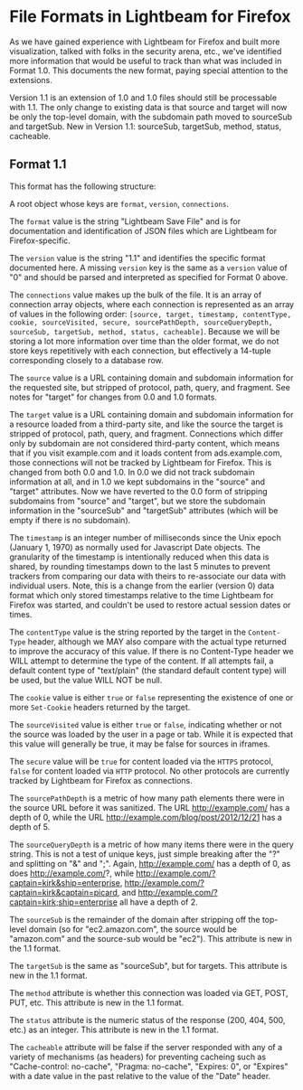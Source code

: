 # File Formats in Lightbeam for Firefox

As we have gained experience with Lightbeam for Firefox and built more visualization, talked with folks in the security arena, etc., we've identified more information that would be useful to track than what was included in Format 1.0. This documents the new format, paying special attention to the extensions.

Version 1.1 is an extension of 1.0 and 1.0 files should still be processable with 1.1. The only change to existing data is that source and target will now be only the top-level domain, with the subdomain path moved to sourceSub and targetSub. New in Version 1.1: sourceSub, targetSub, method, status, cacheable.

## Format 1.1

This format has the following structure:

A root object whose keys are `format`, `version`, `connections`.

The `format` value is the string "Lightbeam Save File" and is for documentation and identification of JSON files which are Lightbeam for Firefox-specific. 

The `version` value is the string "1.1" and identifies the specific format documented here. A missing `version` key is the same as a `version` value of "0" and should be parsed and interpreted as specified for Format 0 above. 

The `connections` value makes up the bulk of the file. It is an array of connection array objects, where each connection is represented as an array of values in the following order: `[source, target, timestamp, contentType, cookie, sourceVisited, secure, sourcePathDepth, sourceQueryDepth, sourceSub, targetSub, method, status, cacheable]`. Because we will be storing a lot more information over time than the older format, we do not store keys repetitively with each connection, but effectively a 14-tuple corresponding closely to a database row.

The `source` value is a URL containing domain and subdomain information for the requested site, but stripped of protocol, path, query, and fragment. See notes for "target" for changes from 0.0 and 1.0 formats.

The `target` value is a URL containing domain and subdomain information for a resource loaded from a third-party site, and like the source the target is stripped of protocol, path, query, and fragment. Connections which differ only by subdomain are not considered third-party content, which means that if you visit example.com and it loads content from ads.example.com, those connections will not be tracked by Lightbeam for Firefox. This is changed from both 0.0 and 1.0. In 0.0 we did not track subdomain information at all, and in 1.0 we kept subdomains in the "source" and "target" attributes. Now we have reverted to the 0.0 form of stripping subdomains from "source" and "target", but we store the subdomain information in the "sourceSub" and "targetSub" attributes (which will be empty if there is no subdomain).

The `timestamp` is an integer number of milliseconds since the Unix epoch (January 1, 1970) as normally used for Javascript Date objects. The granularity of the timestamp is intentionally reduced when this data is shared, by rounding timestamps down to the last 5 minutes to prevent trackers from comparing our data with theirs to re-associate our data with individual users. Note, this is a change from the earlier (version 0) data format which only stored timestamps relative to the time Lightbeam for Firefox was started, and couldn't be used to restore actual session dates or times.

The `contentType` value is the string reported by the target in the `Content-Type` header, although we MAY also compare with the actual type returned to improve the accuracy of this value. If there is no Content-Type header we WILL attempt to determine the type of the content. If all attempts fail, a default content type of "text/plain" (the standard default content type) will be used, but the value WILL NOT be null.

The `cookie` value is either `true` or `false` representing the existence of one or more `Set-Cookie` headers returned by the target.

The `sourceVisited` value is either `true` or `false`, indicating whether or not the source was loaded by the user in a page or tab. While it is expected that this value will generally be true, it may be false for sources in iframes.

The `secure` value will be `true` for content loaded via the `HTTPS` protocol, `false` for content loaded via `HTTP` protocol. No other protocols are currently tracked by Lightbeam for Firefox as connections.

The `sourcePathDepth` is a metric of how many path elements there were in the source URL before it was sanitized. The URL http://example.com/ has a depth of 0, while the URL http://example.com/blog/post/2012/12/21 has a depth of 5.

The `sourceQueryDepth` is a metric of how many items there were in the query string. This is not a test of unique keys, just simple breaking after the "?" and splitting on "&" and ";". Again, http://example.com/ has a depth of 0, as does http://example.com/?, while http://example.com/?captain=kirk&ship=enterprise, http://example.com/?captain=kirk&captain=picard, and http://example.com/?captain=kirk;ship=enterprise all have a depth of 2.

The `sourceSub` is the remainder of the domain after stripping off the top-level domain (so for "ec2.amazon.com", the source would be "amazon.com" and the source-sub would be "ec2"). This attribute is new in the 1.1 format.

The `targetSub` is the same as "sourceSub", but for targets. This attribute is new in the 1.1 format.

The `method` attribute is whether this connection was loaded via GET, POST, PUT, etc. This attribute is new in the 1.1 format.

The `status` attribute is the numeric status of the response (200, 404, 500, etc.) as an integer. This attribute is new in the 1.1 format.

The `cacheable` attribute will be false if the server responded with any of a variety of mechanisms (as headers) for preventing cacheing such as "Cache-control: no-cache", "Pragma: no-cache", "Expires: 0", or "Expires" with a date value in the past relative to the value of the "Date" header.
